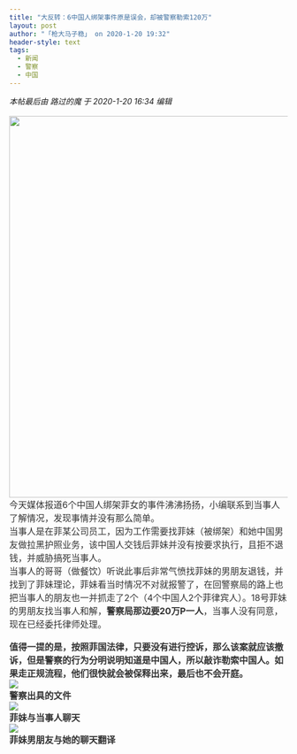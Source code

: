 ```yaml
---
title: "大反转：6中国人绑架事件原是误会，却被警察勒索120万"
layout: post
author: "「枪大马子稳」 on 2020-1-20 19:32"
header-style: text
tags:
  - 新闻
  - 警察
  - 中国
---
```


<head></head>
<body>
 <i class="pstatus"> 本帖最后由 路过的魔 于 2020-1-20 16:34 编辑 </i>
 <br> 
 <br> 
 <div align="left"> 
  <ignore_js_op> 
   <img aid="1328534" src="https://bbs.boniu123.cc/data/attachment/forum/202001/20/163445my9udlmzmy1aq9d1.jpg" zoomfile="data/attachment/forum/202001/20/163445my9udlmzmy1aq9d1.jpg" file="data/attachment/forum/202001/20/163445my9udlmzmy1aq9d1.jpg" width="690" inpost="1"> 
   <div class="tip tip_4 aimg_tip" id="aimg_1328534_menu" style="position: absolute; display: none" disautofocus="true"> 
    <div class="xs0"> 
     <p><strong>1579508160_8296.jpg</strong> <em class="xg1">(144.25 KB, 下载次数: 0)</em></p> 
     <p> <a href="forum.php?mod=attachment&amp;aid=MTMyODUzNHxlZGQxZTM0ZXwxNTc5NTIxMzk0fDB8NTU0Mzcw&amp;nothumb=yes" target="_blank">下载附件</a> &nbsp;<a href="javascript:;" onclick="showWindow(this.id, this.getAttribute('url'), 'get', 0);" id="savephoto_1328534" url="home.php?mod=spacecp&amp;ac=album&amp;op=saveforumphoto&amp;aid=1328534&amp;handlekey=savephoto_1328534">保存到相册</a> </p> 
     <p class="xg1 y"><span title="2020-1-20 16:34">3&nbsp;小时前</span> 上传</p> 
    </div> 
    <div class="tip_horn"></div> 
   </div> 
  </ignore_js_op> 
 </div> 
 <div align="left"> 
  <font style="color:rgb(51, 51, 51)"><font face="&amp;quot;"><font style="font-size:16px">今天媒体报道6个中国人绑架菲女的事件沸沸扬扬，小编联系到当事人了解情况，发现事情并没有那么简单。<br> </font></font></font> 
 </div> 
 <div align="left"> 
  <font style="color:rgb(51, 51, 51)"><font face="&amp;quot;"><font style="font-size:16px">当事人是在菲某公司员工，因为工作需要找菲妹（被绑架）和她中国男友做拉黑护照业务，该中国人交钱后菲妹并没有按要求执行，且拒不退钱，并威胁搞死当事人。</font></font></font> 
 </div> 
 <div align="left"> 
  <font style="color:rgb(51, 51, 51)"><font face="&amp;quot;"><font style="font-size:16px">当事人的哥哥（做餐饮）听说此事后非常气愤找菲妹的男朋友退钱，并找到了菲妹理论，菲妹看当时情况不对就报警了，在回警察局的路上也把当事人的朋友也一并抓走了2个（4个中国人2个菲律宾人）。18号菲妹的男朋友找当事人和解，<strong>警察局那边要20万P一人</strong>，当事人没有同意，现在已经委托律师处理。</font></font></font> 
 </div>
 <br> 
 <div align="left"> 
  <font style="color:rgb(51, 51, 51)"><font face="&amp;quot;"><font style="font-size:16px"><strong>值得一提的是，按照菲国法律，只要没有进行控诉，那么该案就应该撤诉，但是警察的行为分明说明知道是中国人，所以敲诈勒索中国人。如果走正规流程，他们很快就会被保释出来，最后也不会开庭。</strong></font></font></font> 
 </div> 
 <div align="left"> 
  <font style="color:rgb(51, 51, 51)"><font face="&amp;quot;"><font style="font-size:16px"><img src="https://36img.com/uploads/image/1579508012_2646.jpg?x-oss-process=style/mark" onload="thumbImg(this)"></font></font></font> 
 </div> 
 <div align="left"> 
  <font style="color:rgb(51, 51, 51)"><font face="&amp;quot;"><font style="font-size:16px"><strong>警察出具的文件</strong></font></font></font> 
 </div> 
 <div align="left"> 
  <font style="color:rgb(51, 51, 51)"><font face="&amp;quot;"><font style="font-size:16px"><img src="https://36img.com/uploads/image/1579508023_9224.jpg?x-oss-process=style/mark" onload="thumbImg(this)"></font></font></font> 
 </div> 
 <div align="left"> 
  <font style="color:rgb(51, 51, 51)"><font face="&amp;quot;"><font style="font-size:16px"><strong>菲妹与当事人聊天</strong></font></font></font> 
 </div> 
 <div align="left"> 
  <font style="color:rgb(51, 51, 51)"><font face="&amp;quot;"><font style="font-size:16px"><img src="https://36img.com/uploads/image/1579508032_4514.jpg?x-oss-process=style/mark" onload="thumbImg(this)"></font></font></font> 
 </div> 
 <div align="left"> 
  <font style="color:rgb(51, 51, 51)"><font face="&amp;quot;"><font style="font-size:16px"><strong>菲妹男朋友与她的聊天翻译</strong></font></font></font> 
 </div>
 <br> 
 <br> 
 <br>
</body>


